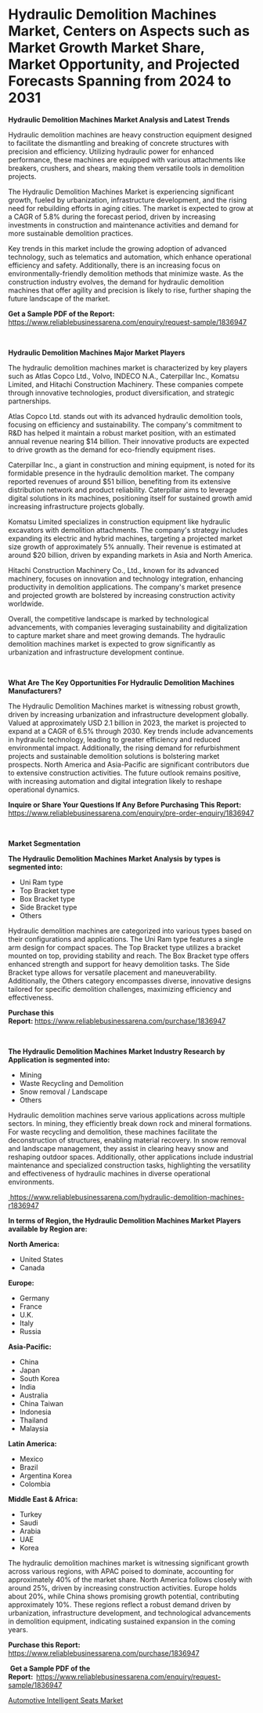 <p><h1>Hydraulic Demolition Machines Market, Centers on Aspects such as Market Growth Market Share, Market Opportunity, and Projected Forecasts Spanning from 2024 to 2031</h1></p><p><strong>Hydraulic Demolition Machines Market Analysis and Latest Trends</strong></p>
<p><p>Hydraulic demolition machines are heavy construction equipment designed to facilitate the dismantling and breaking of concrete structures with precision and efficiency. Utilizing hydraulic power for enhanced performance, these machines are equipped with various attachments like breakers, crushers, and shears, making them versatile tools in demolition projects. </p><p>The Hydraulic Demolition Machines Market is experiencing significant growth, fueled by urbanization, infrastructure development, and the rising need for rebuilding efforts in aging cities. The market is expected to grow at a CAGR of 5.8% during the forecast period, driven by increasing investments in construction and maintenance activities and demand for more sustainable demolition practices. </p><p>Key trends in this market include the growing adoption of advanced technology, such as telematics and automation, which enhance operational efficiency and safety. Additionally, there is an increasing focus on environmentally-friendly demolition methods that minimize waste. As the construction industry evolves, the demand for hydraulic demolition machines that offer agility and precision is likely to rise, further shaping the future landscape of the market.</p></p>
<p><strong>Get a Sample PDF of the Report:&nbsp;</strong> <a href="https://www.reliablebusinessarena.com/enquiry/request-sample/1836947?utm_campaign=1835&utm_medium=2&utm_source=Github&utm_content=ia&utm_term=31122024&utm_id=hydraulic-demolition-machines">https://www.reliablebusinessarena.com/enquiry/request-sample/1836947</a></p>
<p>&nbsp;</p>
<p><strong>Hydraulic Demolition Machines Major Market Players</strong></p>
<p><p>The hydraulic demolition machines market is characterized by key players such as Atlas Copco Ltd., Volvo, INDECO N.A., Caterpillar Inc., Komatsu Limited, and Hitachi Construction Machinery. These companies compete through innovative technologies, product diversification, and strategic partnerships.</p><p>Atlas Copco Ltd. stands out with its advanced hydraulic demolition tools, focusing on efficiency and sustainability. The company's commitment to R&D has helped it maintain a robust market position, with an estimated annual revenue nearing $14 billion. Their innovative products are expected to drive growth as the demand for eco-friendly equipment rises.</p><p>Caterpillar Inc., a giant in construction and mining equipment, is noted for its formidable presence in the hydraulic demolition market. The company reported revenues of around $51 billion, benefiting from its extensive distribution network and product reliability. Caterpillar aims to leverage digital solutions in its machines, positioning itself for sustained growth amid increasing infrastructure projects globally.</p><p>Komatsu Limited specializes in construction equipment like hydraulic excavators with demolition attachments. The company's strategy includes expanding its electric and hybrid machines, targeting a projected market size growth of approximately 5% annually. Their revenue is estimated at around $20 billion, driven by expanding markets in Asia and North America.</p><p>Hitachi Construction Machinery Co., Ltd., known for its advanced machinery, focuses on innovation and technology integration, enhancing productivity in demolition applications. The company's market presence and projected growth are bolstered by increasing construction activity worldwide.</p><p>Overall, the competitive landscape is marked by technological advancements, with companies leveraging sustainability and digitalization to capture market share and meet growing demands. The hydraulic demolition machines market is expected to grow significantly as urbanization and infrastructure development continue.</p></p>
<p>&nbsp;</p>
<p><strong>What Are The Key Opportunities For Hydraulic Demolition Machines Manufacturers?</strong></p>
<p><p>The Hydraulic Demolition Machines market is witnessing robust growth, driven by increasing urbanization and infrastructure development globally. Valued at approximately USD 2.1 billion in 2023, the market is projected to expand at a CAGR of 6.5% through 2030. Key trends include advancements in hydraulic technology, leading to greater efficiency and reduced environmental impact. Additionally, the rising demand for refurbishment projects and sustainable demolition solutions is bolstering market prospects. North America and Asia-Pacific are significant contributors due to extensive construction activities. The future outlook remains positive, with increasing automation and digital integration likely to reshape operational dynamics.</p></p>
<p><strong>Inquire or Share Your Questions If Any Before Purchasing This Report:</strong> <a href="https://www.reliablebusinessarena.com/enquiry/pre-order-enquiry/1836947?utm_campaign=1835&utm_medium=2&utm_source=Github&utm_content=ia&utm_term=31122024&utm_id=hydraulic-demolition-machines">https://www.reliablebusinessarena.com/enquiry/pre-order-enquiry/1836947</a></p>
<p>&nbsp;</p>
<p><strong>Market Segmentation</strong></p>
<p><strong>The Hydraulic Demolition Machines Market Analysis by types is segmented into:</strong></p>
<p><ul><li>Uni Ram type</li><li>Top Bracket type</li><li>Box Bracket type</li><li>Side Bracket type</li><li>Others</li></ul></p>
<p><p>Hydraulic demolition machines are categorized into various types based on their configurations and applications. The Uni Ram type features a single arm design for compact spaces. The Top Bracket type utilizes a bracket mounted on top, providing stability and reach. The Box Bracket type offers enhanced strength and support for heavy demolition tasks. The Side Bracket type allows for versatile placement and maneuverability. Additionally, the Others category encompasses diverse, innovative designs tailored for specific demolition challenges, maximizing efficiency and effectiveness.</p></p>
<p><strong>Purchase this Report:&nbsp;</strong><a href="https://www.reliablebusinessarena.com/purchase/1836947?utm_campaign=1835&utm_medium=2&utm_source=Github&utm_content=ia&utm_term=31122024&utm_id=hydraulic-demolition-machines">https://www.reliablebusinessarena.com/purchase/1836947</a></p>
<p>&nbsp;</p>
<p><strong>The Hydraulic Demolition Machines Market Industry Research by Application is segmented into:</strong></p>
<p><ul><li>Mining</li><li>Waste Recycling and Demolition</li><li>Snow removal / Landscape</li><li>Others</li></ul></p>
<p><p>Hydraulic demolition machines serve various applications across multiple sectors. In mining, they efficiently break down rock and mineral formations. For waste recycling and demolition, these machines facilitate the deconstruction of structures, enabling material recovery. In snow removal and landscape management, they assist in clearing heavy snow and reshaping outdoor spaces. Additionally, other applications include industrial maintenance and specialized construction tasks, highlighting the versatility and effectiveness of hydraulic machines in diverse operational environments.</p></p>
<p><a href="https://www.reliablebusinessarena.com/hydraulic-demolition-machines-r1836947?utm_campaign=1835&utm_medium=2&utm_source=Github&utm_content=ia&utm_term=31122024&utm_id=hydraulic-demolition-machines">&nbsp;https://www.reliablebusinessarena.com/hydraulic-demolition-machines-r1836947</a></p>
<p><strong>In terms of Region, the Hydraulic Demolition Machines Market Players available by Region are:</strong></p>
<p>
    <p> <strong> North America: </strong>
        <ul>
            <li>United States</li>
            <li>Canada</li>
        </ul>
        </p> 
    <p> <strong> Europe: </strong>
        <ul>
            <li>Germany</li>
            <li>France</li>
            <li>U.K.</li>
            <li>Italy</li>
            <li>Russia</li>
        </ul>
        </p> 
    <p> <strong> Asia-Pacific: </strong>
        <ul>
            <li>China</li>
            <li>Japan</li>
            <li>South Korea</li>
            <li>India</li>
            <li>Australia</li>
            <li>China Taiwan</li>
            <li>Indonesia</li>
            <li>Thailand</li>
            <li>Malaysia</li>
        </ul>
        </p> 
    <p> <strong> Latin America: </strong>
        <ul>
            <li>Mexico</li>
            <li>Brazil</li>
            <li>Argentina Korea</li>
            <li>Colombia</li>
        </ul>
        </p> 
    <p> <strong> Middle East & Africa: </strong>
        <ul>
            <li>Turkey</li>
            <li>Saudi</li>
            <li>Arabia</li>
            <li>UAE</li>
            <li>Korea</li>
        </ul>
    </p>
    </p>
<p><p>The hydraulic demolition machines market is witnessing significant growth across various regions, with APAC poised to dominate, accounting for approximately 40% of the market share. North America follows closely with around 25%, driven by increasing construction activities. Europe holds about 20%, while China shows promising growth potential, contributing approximately 10%. These regions reflect a robust demand driven by urbanization, infrastructure development, and technological advancements in demolition equipment, indicating sustained expansion in the coming years.</p></p>
<p><strong>Purchase this Report: </strong><a href="https://www.reliablebusinessarena.com/purchase/1836947?utm_campaign=1835&utm_medium=2&utm_source=Github&utm_content=ia&utm_term=31122024&utm_id=hydraulic-demolition-machines">https://www.reliablebusinessarena.com/purchase/1836947</a></p>
<p>&nbsp;<strong>Get a Sample PDF of the Report:&nbsp;&nbsp;</strong><a href="https://www.reliablebusinessarena.com/enquiry/request-sample/1836947?utm_campaign=1835&utm_medium=2&utm_source=Github&utm_content=ia&utm_term=31122024&utm_id=hydraulic-demolition-machines">https://www.reliablebusinessarena.com/enquiry/request-sample/1836947</a></p>
<p><strong></strong></p>
<p><p><a href="https://github.com/XavierTyler76/Market-Research-Report-List-1/blob/main/automotive-intelligent-seats-market.md?utm_campaign=1835&utm_medium=2&utm_source=Github&utm_content=ia&utm_term=31122024&utm_id=hydraulic-demolition-machines">Automotive Intelligent Seats Market</a></p></p>